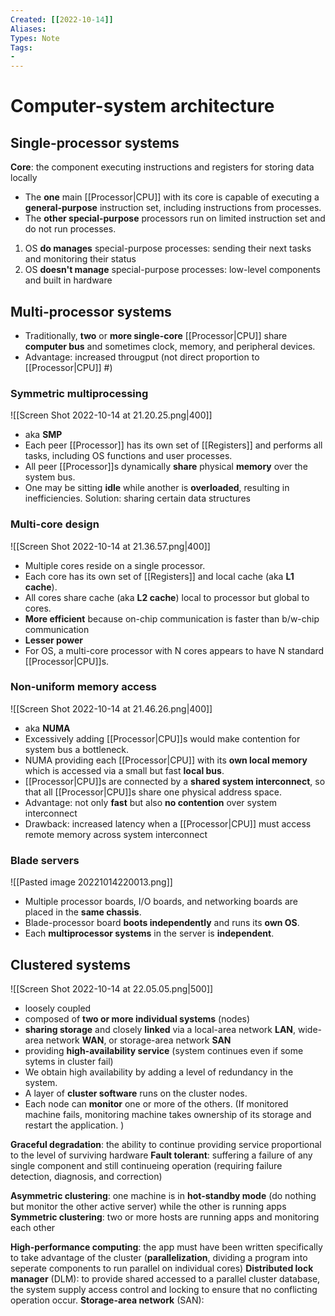 ```yaml
---
Created: [[2022-10-14]]
Aliases: 
Types: Note
Tags: 
- 
---
```

# Computer-system architecture
## Single-processor systems
**Core**: the component executing instructions and registers for storing data locally
- The **one** main [[Processor|CPU]] with its core is capable of executing a **general-purpose** instruction set, including instructions from processes. 
- The **other special-purpose** processors run on limited instruction set and do not run processes. 
1. OS **do manages** special-purpose processes: sending their next tasks and monitoring their status
2. OS **doesn't manage** special-purpose processes: low-level components and built in hardware

## Multi-processor systems
- Traditionally, **two** or **more single-core** [[Processor|CPU]] share **computer bus** and sometimes clock, memory, and peripheral devices. 
- Advantage: increased througput (not direct proportion to [[Processor|CPU]] #)
### Symmetric multiprocessing
![[Screen Shot 2022-10-14 at 21.20.25.png|400]]
- aka **SMP**
- Each peer [[Processor]] has its own set of [[Registers]] and performs all tasks, including OS functions and user processes. 
- All peer [[Processor]]s dynamically **share** physical **memory** over the system bus. 
- One may be sitting **idle** while another is **overloaded**, resulting in inefficiencies.
  Solution: sharing certain data structures
### Multi-core design
![[Screen Shot 2022-10-14 at 21.36.57.png|400]]
- Multiple cores reside on a single processor. 
- Each core has its own set of [[Registers]] and local cache (aka **L1 cache**). 
- All cores share cache (aka **L2 cache**) local to processor but global to cores. 
- **More efficient** because on-chip communication is faster than b/w-chip communication
- **Lesser power**
- For OS, a multi-core processor with N cores appears to have N standard [[Processor|CPU]]s. 
### Non-uniform memory access
![[Screen Shot 2022-10-14 at 21.46.26.png|400]]
- aka **NUMA**
- Excessively adding [[Processor|CPU]]s would make contention for system bus a bottleneck. 
- NUMA providing each [[Processor|CPU]] with its **own local memory** which is accessed via a small but fast **local bus**. 
- [[Processor|CPU]]s are connected by a **shared system interconnect**, so that all [[Processor|CPU]]s share one physical address space. 
- Advantage: not only **fast** but also **no contention** over system interconnect
- Drawback: increased latency when a [[Processor|CPU]] must access remote memory across system interconnect
### Blade servers
![[Pasted image 20221014220013.png]]
- Multiple processor boards, I/O boards, and networking boards are placed in the **same chassis**. 
- Blade-processor board **boots independently** and runs its **own OS**. 
- Each **multiprocessor systems** in the server is **independent**. 

## Clustered systems
![[Screen Shot 2022-10-14 at 22.05.05.png|500]]
- loosely coupled
- composed of **two or more individual systems** (nodes)
- **sharing storage** and closely **linked** via a local-area network **LAN**, wide-area network **WAN**, or storage-area network **SAN**
- providing **high-availability service** (system continues even if some sytems in cluster fail)
- We obtain high availability by adding a level of redundancy in the system. 
- A layer of **cluster software** runs on the cluster nodes. 
- Each node can **monitor** one or more of the others. (If monitored machine fails, monitoring machine takes ownership of its storage and restart the application. )

**Graceful degradation**: the ability to continue providing service proportional to the level of surviving hardware
**Fault tolerant**: suffering a failure of any single component and still continueing operation (requiring failure detection, diagnosis, and correction)

**Asymmetric clustering**: one machine is in **hot-standby mode** (do nothing but monitor the other active server) while the other is running apps
**Symmetric clustering**: two or more hosts are running apps and monitoring each other

**High-performance computing**: the app must have been written specifically to take advantage of the cluster (**parallelization**, dividing a program into seperate components to run parallel on individual cores)
**Distributed lock manager** (DLM): to provide shared accessed to a parallel cluster database, the system supply access control and locking to ensure that no conflicting operation occur. 
**Storage-area network** (SAN): 